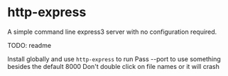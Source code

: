 http-express
============

A simple command line express3 server with no configuration required.


TODO: readme

Install globally and use `http-express` to run
Pass --port to use something besides the default 8000
Don't double click on file names or it will crash
